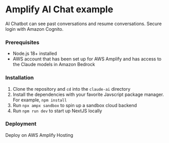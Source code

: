 # Amplify AI Chat example

AI Chatbot can see past conversations and resume conversations. Secure login with Amazon Cognito.

### Prerequisites

- Node.js 18+ installed
- AWS account that has been set up for AWS Amplify and has access to the Claude models in Amazon Bedrock

### Installation

1. Clone the repository and `cd` into the `claude-ai` directory
2. Install the dependencies with your favorite Javscript package manager. For example, `npm install`
3. Run `npx ampx sandbox` to spin up a sandbox cloud backend
4. Run `npm run dev` to start up NextJS locally

### Deployment
Deploy on AWS Amplify Hosting
